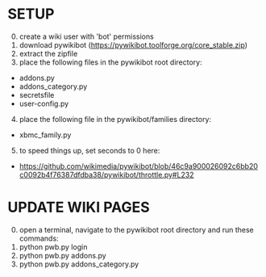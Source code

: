 SETUP
=====
0. create a wiki user with 'bot' permissions
1. download pywikibot (https://pywikibot.toolforge.org/core_stable.zip)
2. extract the zipfile
3. place the following files in the pywikibot root directory:
- addons.py
- addons_category.py
- secretsfile
- user-config.py
4. place the following file in the pywikibot/families directory:
- xbmc_family.py
5. to speed things up, set seconds to 0 here:
- https://github.com/wikimedia/pywikibot/blob/46c9a900026092c6bb20c0092b4f76387dfdba38/pywikibot/throttle.py#L232


UPDATE WIKI PAGES
=================
0. open a terminal, navigate to the pywikibot root directory and run these commands:
1. python pwb.py login
2. python pwb.py addons.py
3. python pwb.py addons_category.py
